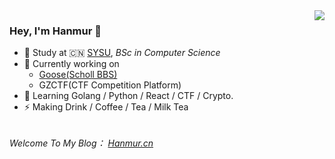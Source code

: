 <img align="right" src="https://github-readme-stats.vercel.app/api?username=Hanmur&show_icons=true&icon_color=CE1D2D&text_color=718096&bg_color=ffffff&hide_title=true" />

### Hey, I'm Hanmur 👋

- 🍻 Study at 🇨🇳 [SYSU](http://www.sysu.edu.cn), _BSc in Computer Science_
- 🔭 Currently working on 
  - <a href="https://github.com/Hanmur/Goose"> Goose(Scholl BBS) </a>
  - GZCTF(CTF Competition Platform)
- 🌱 Learning Golang / Python / React / CTF / Crypto.
- ⚡ Making Drink / Coffee / Tea / Milk Tea

<h6><h6>Welcome To My Blog： <a href="https://hanmur.cn">Hanmur.cn</a> </h6>
